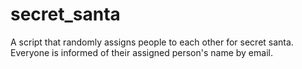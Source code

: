 # secret_santa
A script that randomly assigns people to each other for secret santa. Everyone is informed of their assigned person's name by email.

